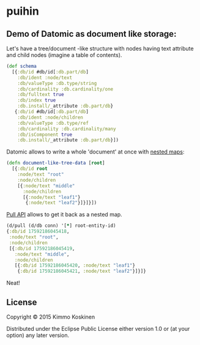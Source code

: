# puihin

## Demo of Datomic as document like storage:

Let's have a tree/document -like structure with nodes having text
attribute and child nodes (imagine a table of contents).

```clojure
(def schema
  [{:db/id #db/id[:db.part/db]
    :db/ident :node/text
    :db/valueType :db.type/string
    :db/cardinality :db.cardinality/one
    :db/fulltext true
    :db/index true
    :db.install/_attribute :db.part/db}
   {:db/id #db/id[:db.part/db]
    :db/ident :node/children
    :db/valueType :db.type/ref
    :db/cardinality :db.cardinality/many
    :db/isComponent true
    :db.install/_attribute :db.part/db}])
```

Datomic allows to write a whole 'document' at once with [nested maps](http://docs.datomic.com/transactions.html#sec-3-4):

```clojure
(defn document-like-tree-data [root]
  [{:db/id root
    :node/text "root"
    :node/children
    [{:node/text "middle"
      :node/children
      [{:node/text "leaf1"}
       {:node/text "leaf2"}]}]}])
```

[Pull API](http://blog.datomic.com/2014/10/datomic-pull.html) allows
to get it back as a nested map.

```clojure
(d/pull (d/db conn) '[*] root-entity-id)
{:db/id 17592186045418,
 :node/text "root",
 :node/children
 [{:db/id 17592186045419,
   :node/text "middle",
   :node/children
   [{:db/id 17592186045420, :node/text "leaf1"}
    {:db/id 17592186045421, :node/text "leaf2"}]}]}
```

Neat!

## License

Copyright © 2015 Kimmo Koskinen

Distributed under the Eclipse Public License either version 1.0 or (at
your option) any later version.
